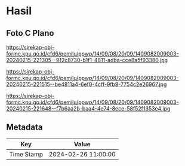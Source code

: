 # Hasil

## Foto C Plano

https://sirekap-obj-formc.kpu.go.id/cfd6/pemilu/ppwp/14/09/08/20/09/1409082009003-20240215-221305--912c8730-b1f1-4811-adba-cce8a5f93380.jpg

https://sirekap-obj-formc.kpu.go.id/cfd6/pemilu/ppwp/14/09/08/20/09/1409082009003-20240215-221515--be4811a4-6ef0-4cff-9fb8-7754c2e26967.jpg

https://sirekap-obj-formc.kpu.go.id/cfd6/pemilu/ppwp/14/09/08/20/09/1409082009003-20240215-221648--f7b6aa2b-baa4-4e74-8ece-58f52f1353e4.jpg


## Metadata

| Key        | Value               |
| ---------- | ------------------- |
| Time Stamp | 2024-02-26 11:00:00 |



